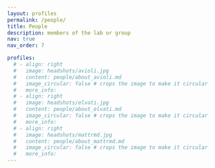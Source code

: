 ```yaml
---
layout: profiles
permalink: /people/
title: People
description: members of the lab or group
nav: true
nav_order: 7

profiles:
  # - align: right
  #   image: headshots/avioli.jpg
  #   content: people/about_avioli.md
  #   image_circular: false # crops the image to make it circular
  #   more_info: 
  # - align: right
  #   image: headshots/elvati.jpg
  #   content: people/about_elvati.md
  #   image_circular: false # crops the image to make it circular
  #   more_info:
  # - align: right
  #   image: headshots/mattrmd.jpg
  #   content: people/about_mattrmd.md
  #   image_circular: false # crops the image to make it circular
  #   more_info:
---
```

